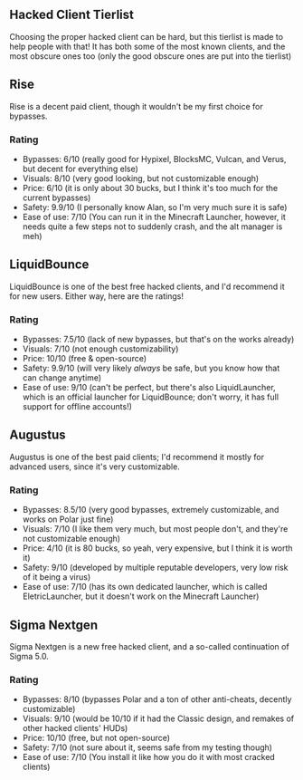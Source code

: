 ## Hacked Client Tierlist
Choosing the proper hacked client can be hard, but this tierlist is made to help people with that! It has both some of the most known clients, and the most obscure ones too (only the good obscure ones are put into the tierlist)

## Rise
Rise is a decent paid client, though it wouldn't be my first choice for bypasses.
### Rating
- Bypasses: 6/10 (really good for Hypixel, BlocksMC, Vulcan, and Verus, but decent for everything else)
- Visuals: 8/10 (very good looking, but not customizable enough)
- Price: 6/10 (it is only about 30 bucks, but I think it's too much for the current bypasses)
- Safety: 9.9/10 (I personally know Alan, so I'm very much sure it is safe)
- Ease of use: 7/10 (You can run it in the Minecraft Launcher, however, it needs quite a few steps not to suddenly crash, and the alt manager is meh)

## LiquidBounce
LiquidBounce is one of the best free hacked clients, and I'd recommend it for new users. Either way, here are the ratings!
### Rating
- Bypasses: 7.5/10 (lack of new bypasses, but that's on the works already)
- Visuals: 7/10 (not enough customizability)
- Price: 10/10 (free & open-source)
- Safety: 9.9/10 (will very likely *always* be safe, but you know how that can change anytime)
- Ease of use: 9/10 (can't be perfect, but there's also LiquidLauncher, which is an official launcher for LiquidBounce; don't worry, it has full support for offline accounts!)

## Augustus
Augustus is one of the best paid clients; I'd recommend it mostly for advanced users, since it's very customizable.
### Rating
- Bypasses: 8.5/10 (very good bypasses, extremely customizable, and works on Polar just fine)
- Visuals: 7/10 (I like them very much, but most people don't, and they're not customizable enough)
- Price: 4/10 (it is 80 bucks, so yeah, very expensive, but I think it is worth it)
- Safety: 9/10 (developed by multiple reputable developers, very low risk of it being a virus)
- Ease of use: 7/10 (has its own dedicated launcher, which is called EletricLauncher, but it doesn't work on the Minecraft Launcher)

## Sigma Nextgen
Sigma Nextgen is a new free hacked client, and a so-called continuation of Sigma 5.0.
### Rating
- Bypasses: 8/10 (bypasses Polar and a ton of other anti-cheats, decently customizable)
- Visuals: 9/10 (would be 10/10 if it had the Classic design, and remakes of other hacked clients' HUDs)
- Price: 10/10 (free, but not open-source)
- Safety: 7/10 (not sure about it, seems safe from my testing though)
- Ease of use: 7/10 (You install it like how you do it with most cracked clients)
